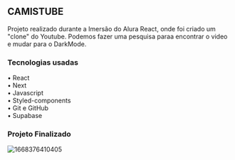 ## CAMISTUBE

Projeto realizado durante a Imersão do Alura React, onde foi criado um "clone" do Youtube. Podemos fazer uma pesquisa paraa encontrar o video e mudar para o DarkMode.  

### Tecnologias usadas
• React <br>
• Next <br>
• Javascript <br>
• Styled-components <br>
• Git e GitHub <br>
• Supabase <br>


### Projeto Finalizado 

![1668376410405](https://user-images.githubusercontent.com/105385268/202791915-2bd6be06-a933-46c3-bbd4-1383fba86c8c.jpeg)
